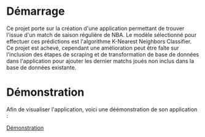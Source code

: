 # Démarrage

Ce projet porte sur la création d'une application permettant de trouver l'issue d'un match de saison régulière de NBA. Le modèle sélectionné pour effectuer ces prédictions est l'algorithme K-Nearest Neighbors Classifier. Ce projet est achevé, cependant une amélioration peut être faîte sur l'inclusion des étapes de scraping et de transformation de base de données dans l'application pour ajouter les dernier matchs joués non inclus dans la base de données existante. 

# Démonstration

Afin de visualiser l'application, voici une déémonstration de son application :

[Démonstration](https://user-images.githubusercontent.com/94387843/213753409-32e3f555-7666-4ffa-a3bc-a8fc76fcc350.mov)




